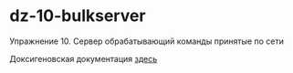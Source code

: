 # dz-10-bulkserver
Упражнение 10. Сервер обрабатывающий команды принятые по сети

Доксигеновская документация [здесь](https://sena-otus.github.io/dz-10-bulkserver/index.html)
